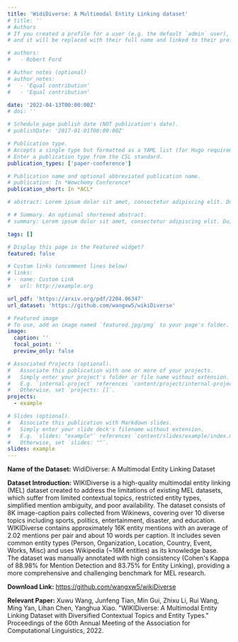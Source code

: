 ```yaml
---
title: 'WidiDiverse: A Multimodal Entity Linking dataset'
# title: ''
# Authors
# If you created a profile for a user (e.g. the default `admin` user), write the username (folder name) here
# and it will be replaced with their full name and linked to their profile.

# authors:
#   - Robert Ford

# Author notes (optional)
# author_notes:
#   - 'Equal contribution'
#   - 'Equal contribution'

date: '2022-04-13T00:00:00Z'
# doi: ''

# Schedule page publish date (NOT publication's date).
# publishDate: '2017-01-01T00:00:00Z'

# Publication type.
# Accepts a single type but formatted as a YAML list (for Hugo requirements).
# Enter a publication type from the CSL standard.
publication_types: ['paper-conference']

# Publication name and optional abbreviated publication name.
# publication: In *Wowchemy Conference*
publication_short: In *ACL*

# abstract: Lorem ipsum dolor sit amet, consectetur adipiscing elit. Duis posuere tellus ac convallis placerat. Proin tincidunt magna sed ex sollicitudin condimentum. Sed ac faucibus dolor, scelerisque sollicitudin nisi. Cras purus urna, suscipit quis sapien eu, pulvinar tempor diam. Quisque risus orci, mollis id ante sit amet, gravida egestas nisl. Sed ac tempus magna. Proin in dui enim. Donec condimentum, sem id dapibus fringilla, tellus enim condimentum arcu, nec volutpat est felis vel metus. Vestibulum sit amet erat at nulla eleifend gravida.

# # Summary. An optional shortened abstract.
# summary: Lorem ipsum dolor sit amet, consectetur adipiscing elit. Duis posuere tellus ac convallis placerat. Proin tincidunt magna sed ex sollicitudin condimentum.

tags: []

# Display this page in the Featured widget?
featured: false

# Custom links (uncomment lines below)
# links:
# - name: Custom Link
#   url: http://example.org

url_pdf: 'https://arxiv.org/pdf/2204.06347'
url_dataset: 'https://github.com/wangxw5/wikiDiverse'

# Featured image
# To use, add an image named `featured.jpg/png` to your page's folder.
image:
  caption: ''
  focal_point: ''
  preview_only: false

# Associated Projects (optional).
#   Associate this publication with one or more of your projects.
#   Simply enter your project's folder or file name without extension.
#   E.g. `internal-project` references `content/project/internal-project/index.md`.
#   Otherwise, set `projects: []`.
projects:
  - example

# Slides (optional).
#   Associate this publication with Markdown slides.
#   Simply enter your slide deck's filename without extension.
#   E.g. `slides: "example"` references `content/slides/example/index.md`.
#   Otherwise, set `slides: ""`.
slides: example
---
```

**Name of the Dataset:** WidiDiverse: A Multimodal Entity Linking Dataset

**Dataset Introduction:** WIKIDiverse is a high-quality multimodal entity linking (MEL) dataset created to address the limitations of existing MEL datasets, which suffer from limited contextual topics, restricted entity types, simplified mention ambiguity, and poor availability. The dataset consists of 8K image-caption pairs collected from Wikinews, covering over 10 diverse topics including sports, politics, entertainment, disaster, and education. WIKIDiverse contains approximately 16K entity mentions with an average of 2.02 mentions per pair and about 10 words per caption. It includes seven common entity types (Person, Organization, Location, Country, Event, Works, Misc) and uses Wikipedia (~16M entities) as its knowledge base. The dataset was manually annotated with high consistency (Cohen's Kappa of 88.98% for Mention Detection and 83.75% for Entity Linking), providing a more comprehensive and challenging benchmark for MEL research.



**Download Link:** https://github.com/wangxw5/wikiDiverse


**Relevant Paper:** Xuwu Wang, Junfeng Tian, Min Gui, Zhixu Li, Rui Wang, Ming Yan, Lihan Chen, Yanghua Xiao. "WIKIDiverse: A Multimodal Entity Linking Dataset with Diversified Contextual Topics and Entity Types." Proceedings of the 60th Annual Meeting of the Association for Computational Linguistics, 2022.
